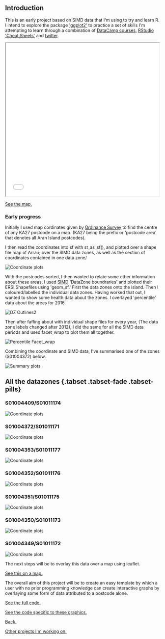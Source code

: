 ## Introduction
This is an early project based on SIMD data that I'm using to try and learn R.
I intend to explore the package ['ggplot2'](http://ggplot2.tidyverse.org/reference/ggsf.html) to practice a set of skills I'm attempting to learn through a combination of [DataCamp courses](https://www.datacamp.com/courses/free-introduction-to-r), [RStudio 'Cheat Sheets'](https://www.rstudio.com/resources/cheatsheets/) and [twitter](https://twitter.com/hashtag/Rstats?src=hash).

<style>
	iframe {
		width: 500px;
		height: 500px;
	}
</style>
<iframe src="map.html">
</iframe>

[See the map.](map.html)

### Early progress

Initially I used map cordinates given by [Ordinance Survey](https://www.ordnancesurvey.co.uk/opendatadownload/products.html) to find the centre of any KA27 postcode on a map.
(KA27 being the prefix or 'postcode area' that denotes all Aran Island postcodes).

I then read the coordinates into sf with st_as_sf(), and plotted over a shape file map of Arran; over the SIMD data zones, as well as the section of coordinates contained in one data zone/

![Coordinate plots](Rplot11.5.png)

With the postcodes sorted, I then wanted to relate some other information about these areas.
I used [SIMD](www.gov.scot/Topics/Statistics/SIMD) 'DataZone boundraries' and plotted their ERSI Shapefiles using 'geom_sf.' 
First the data zones onto the island.
Then I coloured/labelled the individual data zones.
Having worked that out, I wanted to show some health data about the zones. I overlayed 'percentile' data about the areas for 2016.

![DZ Outlines2](Rplot13.png)

Then after faffing about with individual shape files for every year, (The data zone labels changed after 2012), I did the same for all the SIMD data periods and used facet_wrap to plot them all together.

![Percentile Facet_wrap](Rplot10.png)

Combining the coordinate and SIMD data, I've summarised one of the zones (S01004372) below.

![Summary plots](Rplot12.5.png)

## All the datazones {.tabset .tabset-fade .tabset-pills}

### S01004409/S01011174

![Coordinate plots](function10plots.png)

### S01004372/S01011171

![Coordinate plots](function10plots2.png)

### S01004353/S01011177

![Coordinate plots](function10plots3.png)

### S01004352/S01011176

![Coordinate plots](function10plots4.png)

### S01004351/S01011175

![Coordinate plots](function10plots5.png)

### S01004350/S01011173

![Coordinate plots](function10plots6.png)

### S01004349/S01011172

![Coordinate plots](function10plots7.png)

The next steps will be to overlay this data over a map using leaflet.

[See this on a map.](map.html)

The overall aim of this project will be to create an easy template by which a user with no prior programming knowledge can create interactive graphs by overlaying some form of data attributed to a postcode alone.

[See the full code.](Arran_Workbook.html)

[See the code specific to these graphics.](front_page_graphics.html)

[Back.](https://fergustaylor.github.io/Arran) 

[Other projects I'm working on.](https://fergustaylor.github.io) 
